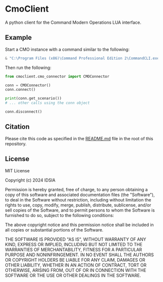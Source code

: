 # CmoClient

A python client for the Command Modern Operations LUA interface.

## Example

Start a CMO instance with a command similar to the following:

```powershell
& "C:\Program Files (x86)\Command Professional Edition 2\CommandCLI.exe" -mode I -scenfile "SomeScenario.scen"
```

Then run the following:

```python
from cmoclient.cmo_connector import CMOConnector

conn = CMOConnector()
conn.connect()

print(conn.get_scenario())
# ... other calls using the conn object

conn.disconnect()
```

## Citation

Please cite this code as specified in the [README.md](https://github.com/armasuissewt/drl-wargaming/blob/master/README.md) file in the root of this repository.

## License

MIT License

Copyright (c) 2024 IDSIA

Permission is hereby granted, free of charge, to any person obtaining a copy
of this software and associated documentation files (the "Software"), to deal
in the Software without restriction, including without limitation the rights
to use, copy, modify, merge, publish, distribute, sublicense, and/or sell
copies of the Software, and to permit persons to whom the Software is
furnished to do so, subject to the following conditions:

The above copyright notice and this permission notice shall be included in all
copies or substantial portions of the Software.

THE SOFTWARE IS PROVIDED "AS IS", WITHOUT WARRANTY OF ANY KIND, EXPRESS OR
IMPLIED, INCLUDING BUT NOT LIMITED TO THE WARRANTIES OF MERCHANTABILITY,
FITNESS FOR A PARTICULAR PURPOSE AND NONINFRINGEMENT. IN NO EVENT SHALL THE
AUTHORS OR COPYRIGHT HOLDERS BE LIABLE FOR ANY CLAIM, DAMAGES OR OTHER
LIABILITY, WHETHER IN AN ACTION OF CONTRACT, TORT OR OTHERWISE, ARISING FROM,
OUT OF OR IN CONNECTION WITH THE SOFTWARE OR THE USE OR OTHER DEALINGS IN THE
SOFTWARE.